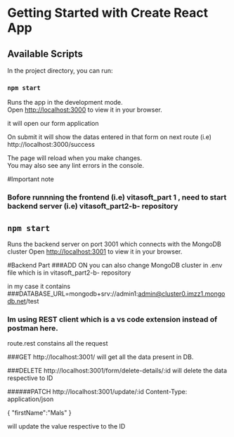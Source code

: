 # Getting Started with Create React App

## Available Scripts

In the project directory, you can run:

### `npm start`

Runs the app in the development mode.\
Open [http://localhost:3000](http://localhost:3000) to view it in your browser.

it will open our form application

On submit it will show the datas entered in that form on next route (i.e) http://localhost:3000/success

The page will reload when you make changes.\
You may also see any lint errors in the console.

#Important note
### Bofore runnning the frontend (i.e) vitasoft_part 1 , need to start backend server (i.e) vitasoft_part2-b- repository
## `npm start`
 Runs the backend server on port 3001
 which connects with the MongoDB cluster
 Open [http://localhost:3001](http://localhost:3001) to view it in your browser.
 
 
 
 


#Backend Part
###ADD ON
you can also change MongoDB cluster in .env file which is in  vitasoft_part2-b- repository

in my case it contains
###DATABASE_URL=mongodb+srv://admin1:admin@cluster0.imzz1.mongodb.net/test
 
### Im using REST client which is a vs code extension instead of postman here.
route.rest constains all the request

###GET http://localhost:3001/
will get all the data present in DB.

###DELETE http://localhost:3001/form/delete-details/:id
will delete the data respective to ID

######PATCH http://localhost:3001/update/:id
Content-Type: application/json

{
    "firstName":"Mals"
}

will update the value respective to the ID
